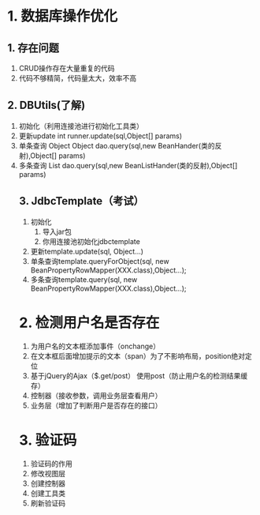 # 1. 数据库操作优化
## 1. 存在问题
1. CRUD操作存在大量重复的代码
2. 代码不够精简，代码量太大，效率不高
## 2. DBUtils(了解)
1. 初始化（利用连接池进行初始化工具类）
2. 更新update     int runner.update(sql,Object[] params)
3. 单条查询 Object  Object dao.query(sql,new BeanHander(类的反射),Object[] params)
4. 多条查询 List<Object> dao.query(sql,new BeanListHander(类的反射),Object[] params)
## 3. JdbcTemplate（考试）
1. 初始化
	1. 导入jar包
	2. 你用连接池初始化jdbctemplate
2. 更新template.update(sql, Object...)
3. 单条查询template.queryForObject(sql, new BeanPropertyRowMapper<XXX>(XXX.class),Object...);
4. 多条查询template.query(sql, new BeanPropertyRowMapper<XXX>(XXX.class),Object...);

# 2. 检测用户名是否存在
1. 为用户名的文本框添加事件（onchange）
2. 在文本框后面增加提示的文本（span）为了不影响布局，position绝对定位
3. 基于jQuery的Ajax（$.get/post） 使用post（防止用户名的检测结果缓存）
4. 控制器（接收参数，调用业务层查看用户）
5. 业务层（增加了判断用户是否存在的接口）

# 3. 验证码
1. 验证码的作用
2. 修改视图层
3. 创建控制器
4. 创建工具类
5. 刷新验证码